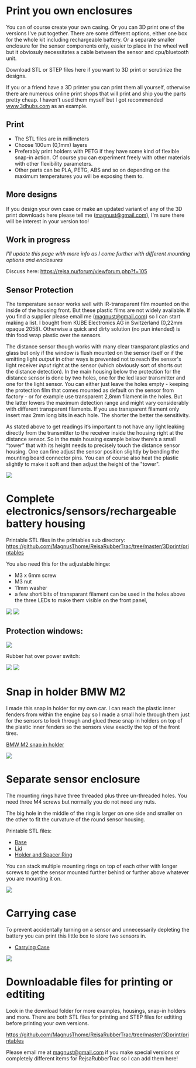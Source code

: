 # Print you own enclosures

You can of course create your own casing. Or you can 3D print one of the versions I've put together. There are some different options, either one box for the whole kit including rechargeable battery. Or a separate smaller enclosure for the sensor components only, easier to place in the wheel well but it obviosuly necessitates a cable between the sensor and cpu/bluetooth unit.

Download STL or STEP files here if you want to 3D print or scrutinize the designs. 

If you or a friend have a 3D printer you can print them all yourself, otherwise there are numerous online print shops that will print and ship you the parts pretty cheap. I haven't used them myself but I got recommended www.3dhubs.com as an example.

## Print 

- The STL files are in millimeters  
- Choose 100um (0,1mm) layers  
- Preferably print holders with PETG if they have some kind of flexible snap-in action. Of course you can experiment freely with other materials with other flexibility parameters.
- Other parts can be PLA, PETG, ABS and so on depending on the maximum temperatures you will be exposing them to.    

## More designs

If you design your own case or make an updated variant of any of the 3D print downloads here please tell me (magnust@gmail.com), I'm sure there will be interest in your version too!

## Work in progress

_I'll update this page with more info as I come further with different mounting options and enclosures_

Discuss here: https://rejsa.nu/forum/viewforum.php?f=105

## Sensor Protection

The temperature sensor works well with IR-transparent film mounted on the inside of the housing front. But these plastic films are not widely available. If you find a supplier please email me (magnust@gmail.com) so I can start making a list. I bought from KUBE Electronics AG in Switzerland (0,22mm opaque 2058). Otherwise a quick and dirty solution (no pun intended) is thin food wrap plastic over the sensors.  

The distance sensor though works with many clear transparant plastics and glass but only if the window is flush mounted on the sensor itself or if the emitting light _output_ in other ways is prevented not to reach the sensor's light receiver _input_ right at the sensor (which obviously sort of shorts out the distance detection). In the main housing below the protection for the distance sensor is done by two holes, one for the led laser transmitter and one for the light sensor. You can either just leave the holes empty - keeping the protection film that comes mounted as default on the sensor from factory - or for example use transparent 2,8mm filament in the holes. But the latter lowers the maximum detection range and might vary considerably with different transparent filaments. If you use transparent filament only insert max 2mm long bits in each hole. The shorter the better the sensitivity.  

As stated above to get readings it’s important to not have any light leaking directly from the transmitter to the receiver inside the housing right at the distance sensor. So in the main housing example below there’s a small “tower” that with its height needs to precisely touch the distance sensor housing. One can fine adjust the sensor position slightly by bending the mounting board connector pins. You can of course also heat the plastic slightly to make it soft and then adjust the height of the "tower".  
  
  
<img src=images/mainhousing.jpg>  
  
  
# Complete electronics/sensors/rechargeable battery housing

Printable STL files in the printables sub directory:  
https://github.com/MagnusThome/RejsaRubberTrac/tree/master/3Dprint/printables  

You also need this for the adjustable hinge:  
- M3 x 6mm screw  
- M3 nut  
- 11mm washer  
- a few short bits of transparant filament can be used in the holes above the three LEDs to make them visible on the front panel,

<img src=images/main%20housing%20early%20wip%202.jpg>

<img src=images/main%20housing%20lids.jpg>  
  
## Protection windows:   
  
<img src=images/Windows%20and%20LED-filaments.jpg>
  

Rubber hat over power switch:  
  
<img src=images/switch%20rubber%20hat%20(cut%20down).jpg>  <img src=images/switch%20rubber%20hat%20(pull%20through).jpg>  
  

# Snap in holder BMW M2  
  
I made this snap in holder for my own car. I can reach the plastic inner fenders from within the engine bay so I made a small hole through them just for the sensors to look through and glued these snap in holders on top of the plastic inner fenders so the sensors view exactly the top of the front tires.  
  
<a href=printables/>BMW M2 snap in holder</a>
  
<img src=images/bmw-inner-fender-snap-in-holder.jpg> 
  
  
# Separate sensor enclosure

The mounting rings have three threaded plus three un-threaded holes. You need three M4 screws but normally you do not need any nuts. 

The big hole in the middle of the ring is larger on one side and smaller on the other to fit the curvature of the round sensor housing.  

Printable STL files:  
- <a href=printables/Minisensor%20Base.stl>Base</a>  
- <a href=printables/Minisensor%20Lid.stl>Lid</a>  
- <a href=printables/Minisensor%20Holder%20Ring.stl>Holder and Spacer Ring</a>  

You can stack multiple mounting rings on top of each other with longer screws to get the sensor mounted further behind or further above whatever you are mounting it on.  

<img src="images/minisensor.jpg">
  
  
# Carrying case  
  
To prevent accidentally turning on a sensor and unnecessarily depleting the battery you can print this little box to store two sensors in.

- <a href=printables/Carrying%20Case.stl>Carrying Case</a>  
  
<img src="images/carryingcase.jpg">  
    
  
# Downloadable files for printing or edtiting

Look in the download folder for more examples, housings, snap-in holders and more. There are both STL files for printing and STEP files for edtiting before printing your own versions.  

https://github.com/MagnusThome/RejsaRubberTrac/tree/master/3Dprint/printables  

Please email me at magnust@gmail.com if you make special versions or completely different items for RejsaRubberTrac so I can add them here!  

